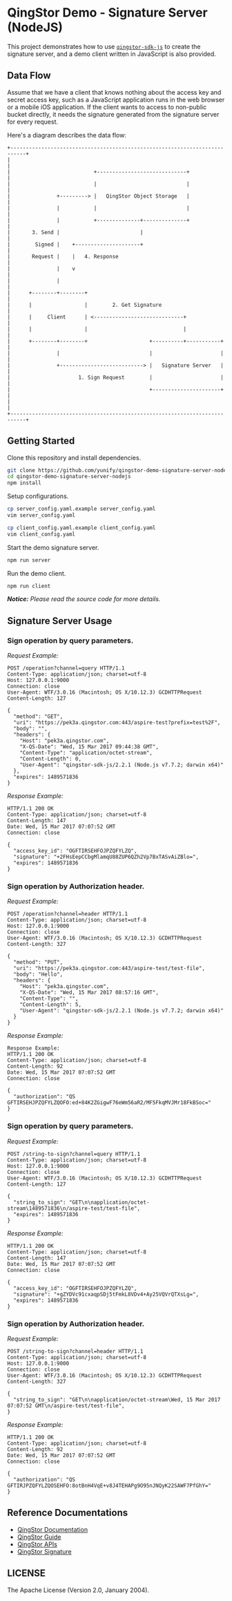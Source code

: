 # QingStor Demo - Signature Server (NodeJS)

This project demonstrates how to use [`qingstor-sdk-js`](https://github.com/yunify/qingstor-sdk-js) to create the signature server, and a demo client written in JavaScript is also provided.

## Data Flow

Assume that we have a client that knows nothing about the access key and secret access key, such as a JavaScript application runs in the web browser or a mobile iOS application. If the client wants to access to non-public bucket directly, it needs the signature generated from the signature server for every request.

Here's a diagram describes the data flow:

```
+---------------------------------------------------------------------------+
|                                                                           |
|                           +-----------------------------+                 |
|                           |                             |                 |
|               +---------> |   QingStor Object Storage   |                 |
|               |           |                             |                 |
|               |           +--------------+--------------+                 |
|       3. Send |                          |                                |
|        Signed |    +---------------------+                                |
|       Request |    |   4. Response                                        |
|               |    v                                                      |
|               |                                                           |
|      +--------+--------+                                                  |
|      |                 |        2. Get Signature                          |
|      |     Client      | <-----------------------------+                  |
|      |                 |                               |                  |
|      +--------+--------+                    +----------+-----------+      |
|               |                             |                      |      |
|               +---------------------------> |   Signature Server   |      |
|                      1. Sign Request        |                      |      |
|                                             +----------------------+      |
|                                                                           |
+---------------------------------------------------------------------------+
```


## Getting Started

Clone this repository and install dependencies.

``` bash
git clone https://github.com/yunify/qingstor-demo-signature-server-nodejs.git
cd qingstor-demo-signature-server-nodejs
npm install
```

Setup configurations.

``` bash
cp server_config.yaml.example server_config.yaml
vim server_config.yaml

cp client_config.yaml.example client_config.yaml
vim client_config.yaml
```

Start the demo signature server.

``` bash
npm run server
```

Run the demo client.

``` bash
npm run client
```

___Notice:___ _Please read the source code for more details._

## Signature Server Usage

### Sign operation by query parameters.

_Request Example:_

``` http
POST /operation?channel=query HTTP/1.1
Content-Type: application/json; charset=utf-8
Host: 127.0.0.1:9000
Connection: close
User-Agent: WTF/3.0.16 (Macintosh; OS X/10.12.3) GCDHTTPRequest
Content-Length: 127

{
  "method": "GET",
  "uri": "https://pek3a.qingstor.com:443/aspire-test?prefix=test%2F",
  "body": "",
  "headers": {
    "Host": "pek3a.qingstor.com",
    "X-QS-Date": "Wed, 15 Mar 2017 09:44:38 GMT",
    "Content-Type": "application/octet-stream",
    "Content-Length": 0,
    "User-Agent": "qingstor-sdk-js/2.2.1 (Node.js v7.7.2; darwin x64)"
  },
  "expires": 1489571836
}
```

_Response Example:_

``` http
HTTP/1.1 200 OK
Content-Type: application/json; charset=utf-8
Content-Length: 147
Date: Wed, 15 Mar 2017 07:07:52 GMT
Connection: close

{
  "access_key_id": "OGFTIRSEHFOJPZQFYLZQ",
  "signature": "+2FHsEepCCbgMlamqU88ZUP6QZh2Vp7BxTASvAiZBlo=",
  "expires": 1489571836
}
```

### Sign operation by Authorization header.

_Request Example:_

``` http
POST /operation?channel=header HTTP/1.1
Content-Type: application/json; charset=utf-8
Host: 127.0.0.1:9000
Connection: close
User-Agent: WTF/3.0.16 (Macintosh; OS X/10.12.3) GCDHTTPRequest
Content-Length: 327

{
  "method": "PUT",
  "uri": "https://pek3a.qingstor.com:443/aspire-test/test-file",
  "body": "Hello",
  "headers": {
    "Host": "pek3a.qingstor.com",
    "X-QS-Date": "Wed, 15 Mar 2017 08:57:16 GMT",
    "Content-Type": "",
    "Content-Length": 5,
    "User-Agent": "qingstor-sdk-js/2.2.1 (Node.js v7.7.2; darwin x64)"
  }
}
```

_Response Example:_

``` http
Response Example:
HTTP/1.1 200 OK
Content-Type: application/json; charset=utf-8
Content-Length: 92
Date: Wed, 15 Mar 2017 07:07:52 GMT
Connection: close

{
  "authorization": "QS GFTIRSEHJPZQFYLZQOFO:ed+84K2ZGigwF76eWm56aR2/MF5FkqMVJMr18FkBSoc="
}
```



### Sign operation by query parameters.


_Request Example:_

``` http
POST /string-to-sign?channel=query HTTP/1.1
Content-Type: application/json; charset=utf-8
Host: 127.0.0.1:9000
Connection: close
User-Agent: WTF/3.0.16 (Macintosh; OS X/10.12.3) GCDHTTPRequest
Content-Length: 127

{
  "string_to_sign": "GET\n\napplication/octet-stream\1489571836\n/aspire-test/test-file",
  "expires": 1489571836
}
```

_Response Example:_

``` http
HTTP/1.1 200 OK
Content-Type: application/json; charset=utf-8
Content-Length: 147
Date: Wed, 15 Mar 2017 07:07:52 GMT
Connection: close

{
  "access_key_id": "OGFTIRSEHFOJPZQFYLZQ",
  "signature": "+gZYDVc91cxaqpSDj5tFmkL8VDv4+Ay25VQVrQTXsLg=",
  "expires": 1489571836
}
```

### Sign operation by Authorization header.

_Request Example:_

``` http
POST /string-to-sign?channel=header HTTP/1.1
Content-Type: application/json; charset=utf-8
Host: 127.0.0.1:9000
Connection: close
User-Agent: WTF/3.0.16 (Macintosh; OS X/10.12.3) GCDHTTPRequest
Content-Length: 327

{
  "string_to_sign": "GET\n\napplication/octet-stream\Wed, 15 Mar 2017 07:07:52 GMT\n/aspire-test/test-file",
}
```

_Response Example:_

``` http
HTTP/1.1 200 OK
Content-Type: application/json; charset=utf-8
Content-Length: 92
Date: Wed, 15 Mar 2017 07:07:52 GMT
Connection: close

{
  "authorization": "QS GFTIRJPZQFYLZQOSEHFO:8otBnH4VqE+v8J4TEHAPg9O95nJNQyK22SAWF7PfGhY="
}
```

## Reference Documentations

- [QingStor Documentation](https://docsv4.qingcloud.com/user_guide/storage/object_storage/intro/product/)
- [QingStor Guide](https://docsv4.qingcloud.com/user_guide/storage/object_storage/l)
- [QingStor APIs](https://docsv4.qingcloud.com/user_guide/storage/object_storage/api/)
- [QingStor Signature](https://docsv4.qingcloud.com/user_guide/storage/object_storage/api/common/signature.html)

## LICENSE

The Apache License (Version 2.0, January 2004).
